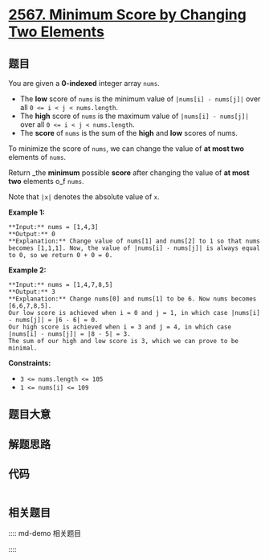 # [2567. Minimum Score by Changing Two Elements](https://leetcode.com/problems/minimum-score-by-changing-two-elements)

## 题目

You are given a **0-indexed** integer array `nums`.

  * The **low** score of `nums` is the minimum value of `|nums[i] - nums[j]|` over all `0 <= i < j < nums.length`.
  * The **high** score of `nums` is the maximum value of `|nums[i] - nums[j]|` over all `0 <= i < j < nums.length`.
  * The **score** of `nums` is the sum of the **high** and **low** scores of nums.

To minimize the score of `nums`, we can change the value of **at most two**
elements of `nums`.

Return _the **minimum** possible **score** after changing the value of **at
most two** elements o_f `nums`.

Note that `|x|` denotes the absolute value of `x`.



**Example 1:**

    
    
    **Input:** nums = [1,4,3]
    **Output:** 0
    **Explanation:** Change value of nums[1] and nums[2] to 1 so that nums becomes [1,1,1]. Now, the value of |nums[i] - nums[j]| is always equal to 0, so we return 0 + 0 = 0.
    

**Example 2:**

    
    
    **Input:** nums = [1,4,7,8,5]
    **Output:** 3
    **Explanation:** Change nums[0] and nums[1] to be 6. Now nums becomes [6,6,7,8,5].
    Our low score is achieved when i = 0 and j = 1, in which case |nums[i] - nums[j]| = |6 - 6| = 0.
    Our high score is achieved when i = 3 and j = 4, in which case |nums[i] - nums[j]| = |8 - 5| = 3.
    The sum of our high and low score is 3, which we can prove to be minimal.
    



**Constraints:**

  * `3 <= nums.length <= 105`
  * `1 <= nums[i] <= 109`


## 题目大意

## 解题思路

## 代码

```javascript

```

## 相关题目

:::: md-demo 相关题目

::::
